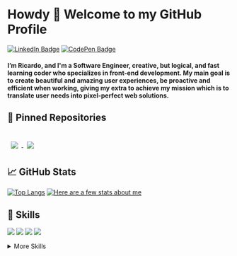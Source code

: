 # Howdy 👋 Welcome to my GitHub Profile
<!-- [![Twitter Badge](https://img.shields.io/badge/Twitter-Profile-informational?style=flat&logo=twitter&logoColor=white&color=1CA2F1)](https://twitter.com/BraydonCoyer) -->
[![LinkedIn Badge](https://img.shields.io/badge/LinkedIn-Profile-informational?style=flat&logo=linkedin&logoColor=white&color=0D76A8)](https://www.linkedin.com/in/ricardo-perez-58203566/)
[![CodePen Badge](https://img.shields.io/badge/CodePen-Profile-informational?style=flat&logo=codepen&logoColor=white&color=black)](https://codepen.io/rperez-mx)
#### I’m Ricardo, and I'm a Software Engineer, creative, but logical, and fast learning coder who specializes in front-end development. My main goal is to create beautiful and amazing user experiences, be proactive and efficient when working, giving my extra to achieve my mission which is to translate user needs into pixel-perfect web solutions.

## 📌 Pinned Repositories

<br>

<a href="https://github.com/rperez-mx/ludeku-webapp-v2">
  <img align="center" style="margin:0.5rem" src="https://github-readme-stats.vercel.app/api/pin/?username=rperez-mx&repo=ludeku-webapp-v2&title_color=ffffff&text_color=c9cacc&icon_color=BCAE77&bg_color=34495e" />
</a>



<a href="https://github.com/rperez-mx/catify-webapp">
  <img align="center" style="margin:0.5rem" src="https://github-readme-stats.vercel.app/api/pin/?username=rperez-mx&repo=catify-webapp&title_color=ffffff&text_color=c9cacc&icon_color=BCAE77&bg_color=34495e" />
</a>

<br>

## &#x1f4c8; GitHub Stats
[![Top Langs](https://github-readme-stats.vercel.app/api/top-langs/?username=rperez-mx&theme=nord&title_color=BCAE77)](https://github.com/rperez-mx/rperez-mx)
[![Here are a few stats about me](https://github-readme-stats.vercel.app/api?username=rperez-mx&theme=nord&title_color=BCAE77)](https://github.com/rperex-mx/rperez-mx)

## 💼 Skills

![](https://img.shields.io/badge/Code-React-informational?style=flat&logo=react&logoColor=white&color=BCAE77)
![](https://img.shields.io/badge/Code-Redux-informational?style=flat&logo=Redux&logoColor=white&color=BCAE77)
![](https://img.shields.io/badge/Code-JavaScript-informational?style=flat&logo=JavaScript&logoColor=white&color=BCAE77)
![](https://img.shields.io/badge/Code-TypeScript-informational?style=flat&logo=TypeScript&logoColor=white&color=BCAE77)

<details>
<summary>More Skills</summary>
<br>

![](https://img.shields.io/badge/Style-CSS-informational?style=flat&logo=css3&logoColor=white&color=BCAE77)
![](https://img.shields.io/badge/Style-Tailwind-informational?style=flat&logo=Tailwind-CSS&logoColor=white&color=BCAE77)
![](https://img.shields.io/badge/Style-ChakraUI-informational?style=flat&logo=chakraui&logoColor=white&color=BCAE77)

<br>

![](https://img.shields.io/badge/Tools-Docker-informational?style=flat&logo=docker&logoColor=white&color=BCAE77)
![](https://img.shields.io/badge/Tools-NGINX-informational?style=flat&logo=nginx&logoColor=white&color=BCAE77)
![](https://img.shields.io/badge/Tools-NPM-informational?style=flat&logo=npm&logoColor=white&color=BCAE77)
![](https://img.shields.io/badge/Tools-Postman-informational?style=flat&logo=Postman&logoColor=white&color=BCAE77)
![](https://img.shields.io/badge/Tools-Photoshop-informational?style=flat&logo=Adobe-Photoshop&logoColor=white&color=BCAE77)
![](https://img.shields.io/badge/Tools-Illustrator-informational?style=flat&logo=Adobe-Illustrator&logoColor=white&color=BCAE77)
![](https://img.shields.io/badge/Tools-GitHub-informational?style=flat&logo=GitHub&logoColor=white&color=BCAE77)
![](https://img.shields.io/badge/Tools-GitLab-informational?style=flat&logo=GitLab&logoColor=white&color=BCAE77)
</details>

<!--
**rperez-mx/rperez-mx** is a ✨ _special_ ✨ repository because its `README.md` (this file) appears on your GitHub profile.

Here are some ideas to get you started:

- 🔭 I’m currently working on ...
- 🌱 I’m currently learning ...
- 👯 I’m looking to collaborate on ...
- 🤔 I’m looking for help with ...
- 💬 Ask me about ...
- 📫 How to reach me: ...
- 😄 Pronouns: ...
- ⚡ Fun fact: ...
-->
